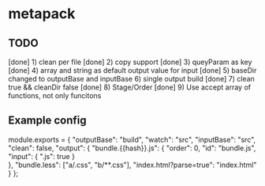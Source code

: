 # metapack

## TODO 
[done] 1) clean per file
[done] 2) copy support
[done] 3) queyParam as key
[done] 4) array and string as default output value for input
[done] 5) baseDir changed to outputBase and inputBase
6) single output build
[done] 7) clean true && cleanDir false
[done] 8) Stage/Order
[done] 9) Use accept array of functions, not only funcitons


## Example config
module.exports = {
  "outputBase": "build",
  "watch": "src",
  "inputBase": "src",
  "clean": false,
  "output": {
    "bundle.{{hash}}.js": {
      "order": 0,
      "id": "bundle.js",
      "input": {
        ".js": true
      }      
    },
    "bundle.less": ["a/.css", "b/**.css"],
    "index.html?parse=true": "index.html"
  }
};
